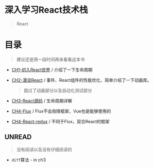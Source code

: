 # 深入学习React技术栈
> React

# 目录
> 建议还是用一段时间再来看看这本书

* [CH1-初入React世界]() / 介绍了一下生命周期
* [CH2-漫谈React]() / 事件、React组件的性能优化、简单介绍了一下动画库。

  > 跳过了动画部分以及自动化测试部分

* [CH3-React源码]() / 生命周期详解
* [CH4-Flux]() / Flux不会局限框架，Vue也是能够使用的
* [CH4-React-redux]() / 不同于Flux，契合React的框架 

## UNREAD
> 没有阅读以及没有仔细阅读的

* `diff`算法 - in ch3